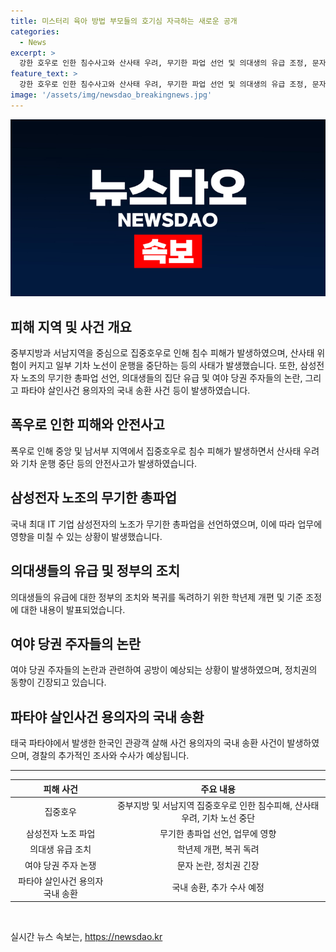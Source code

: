 ```yaml
---
title: 미스터리 육아 방법 부모들의 호기심 자극하는 새로운 공개
categories:
  - News
excerpt: >
  강한 호우로 인한 침수사고와 산사태 우려, 무기한 파업 선언 및 의대생의 유급 조정, 문자 논란과 이재명의 연임 도전, 파타야 살인사건 용의자 국내 송환 등 다양한 이슈들이 끊임없이 발생 중입니다. 각종 사건과 논란으로 사람들의 이목을 끄는 주요 뉴스들을 요약했습니다.
feature_text: >
  강한 호우로 인한 침수사고와 산사태 우려, 무기한 파업 선언 및 의대생의 유급 조정, 문자 논란과 이재명의 연임 도전, 파타야 살인사건 용의자 국내 송환 등 다양한 이슈들이 끊임없이 발생 중입니다. 각종 사건과 논란으로 사람들의 이목을 끄는 주요 뉴스들을 요약했습니다.
image: '/assets/img/newsdao_breakingnews.jpg'
---
```


<p><img src="/assets/img/newsdao_breakingnews.jpg" alt="pcversion 속보" /></p>

<h2 data-ke-size="size26">피해 지역 및 사건 개요</h2>

<p data-ke-size="size16">중부지방과 서남지역을 중심으로 집중호우로 인해 침수 피해가 발생하였으며, 산사태 위험이 커지고 일부 기차 노선이 운행을 중단하는 등의 사태가 발생했습니다. 또한, 삼성전자 노조의 무기한 총파업 선언, 의대생들의 집단 유급 및 여야 당권 주자들의 논란, 그리고 파타야 살인사건 용의자의 국내 송환 사건 등이 발생하였습니다.</p>

<h2 data-ke-size="size26">폭우로 인한 피해와 안전사고</h2>

<p data-ke-size="size16">폭우로 인해 중앙 및 남서부 지역에서 집중호우로 침수 피해가 발생하면서 산사태 우려와 기차 운행 중단 등의 안전사고가 발생하였습니다.</p>

<h2 data-ke-size="size26">삼성전자 노조의 무기한 총파업</h2>

<p data-ke-size="size16">국내 최대 IT 기업 삼성전자의 노조가 무기한 총파업을 선언하였으며, 이에 따라 업무에 영향을 미칠 수 있는 상황이 발생했습니다.</p>

<h2 data-ke-size="size26">의대생들의 유급 및 정부의 조치</h2>

<p data-ke-size="size16">의대생들의 유급에 대한 정부의 조치와 복귀를 독려하기 위한 학년제 개편 및 기준 조정에 대한 내용이 발표되었습니다.</p>

<h2 data-ke-size="size26">여야 당권 주자들의 논란</h2>

<p data-ke-size="size16">여야 당권 주자들의 논란과 관련하여 공방이 예상되는 상황이 발생하였으며, 정치권의 동향이 긴장되고 있습니다.</p>

<h2 data-ke-size="size26">파타야 살인사건 용의자의 국내 송환</h2>

<p data-ke-size="size16">태국 파타야에서 발생한 한국인 관광객 살해 사건 용의자의 국내 송환 사건이 발생하였으며, 경찰의 추가적인 조사와 수사가 예상됩니다.</p>

<hr>

<table>
    <thead>
        <tr>
            <th scope="col" style="text-align: center;">피해 사건</th>
            <th scope="col" style="text-align: center;">주요 내용</th>
        </tr>
    </thead>
    <tbody>
        <tr>
            <td style="text-align: center;">집중호우</td>
            <td style="text-align: center;">중부지방 및 서남지역 집중호우로 인한 침수피해, 산사태 우려, 기차 노선 중단</td>
        </tr>
        <tr>
            <td style="text-align: center;">삼성전자 노조 파업</td>
            <td style="text-align: center;">무기한 총파업 선언, 업무에 영향</td>
        </tr>
        <tr>
            <td style="text-align: center;">의대생 유급 조치</td>
            <td style="text-align: center;">학년제 개편, 복귀 독려</td>
        </tr>
        <tr>
            <td style="text-align: center;">여야 당권 주자 논쟁</td>
            <td style="text-align: center;">문자 논란, 정치권 긴장</td>
        </tr>
        <tr>
            <td style="text-align: center;">파타야 살인사건 용의자 국내 송환</td>
            <td style="text-align: center;">국내 송환, 추가 수사 예정</td>
        </tr>
    </tbody>
</table>

<p data-ke-size="size16">&nbsp;</p>
실시간 뉴스 속보는, <a href="https://newsdao.kr" rel="dofollow">https://newsdao.kr</a>



